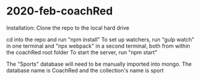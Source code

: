 # 2020-feb-coachRed

Installation:
Clone the repo to the local hard drive

cd into the repo and run "npm install"
To set up watchers, run "gulp watch" in one terminal and "npx webpack" in a second terminal, both from within the 
coachRed root folder
To start the server, run "npm start"

The "Sports" database will need to be manually imported into mongo. The database name is CoachRed and the collection's
name is sport